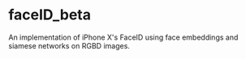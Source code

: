 # faceID_beta
An implementation of iPhone X's FaceID using face embeddings and siamese networks on RGBD images.
